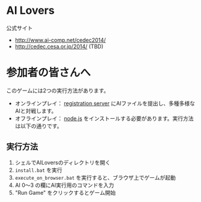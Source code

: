 AI Lovers
========

公式サイト
- http://www.ai-comp.net/cedec2014/
- http://cedec.cesa.or.jp/2014/ (TBD)

# 参加者の皆さんへ

このゲームには2つの実行方法があります。

- オンラインプレイ： [registration server](http://arena.ai-comp.net) にAIファイルを提出し、多種多様なAIと対戦します。
- オフラインプレイ： [node.js](http://nodejs.org/) をインストールする必要があります。実行方法は以下の通りです。

## 実行方法

1. シェルでAILoversのディレクトリを開く
2. `install.bat` を実行
3. `execute_on_browser.bat` を実行すると、ブラウザ上でゲームが起動
4. AI 0～3 の欄にAI実行用のコマンドを入力
5. "Run Game" をクリックするとゲーム開始